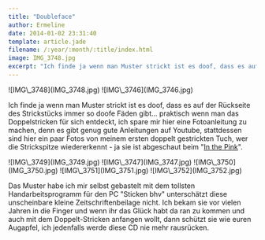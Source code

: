 ```yaml
---
title: "Doubleface"
author: Ermeline
date: 2014-01-02 23:31:40
template: article.jade
filename: /:year/:month/:title/index.html
image: IMG_3748.jpg
excerpt: "Ich finde ja wenn man Muster strickt ist es doof, dass es auf der Rückseite des Strickstücks immer so doofe Fäden gibt..."
---
```


<div class='slideshow'>
![IMG\_3748](IMG_3748.jpg)
![IMG\_3746](IMG_3746.jpg)
</div>

Ich finde ja wenn man Muster strickt ist es doof, dass es auf der
Rückseite des Strickstücks immer so doofe Fäden gibt... praktisch wenn
man das Doppelstricken für sich entdeckt, ich spare mir hier eine
Fotoanleitung zu machen, denn es gibt genug gute Anleitungen auf
Youtube, stattdessen sind hier ein paar Fotos von meinem ersten doppelt
gestrickten Tuch, wer die Strickspitze wiedererkennt - ja sie ist
abgeschaut beim "[In the
Pink](http://flauschiversum.de/2014/01/in-the-pink/ "In the Pink")".

<div class='slideshow'>
![IMG\_3749](IMG_3749.jpg)
![IMG\_3747](IMG_3747.jpg)
![IMG\_3750](IMG_3750.jpg)
![IMG\_3751](IMG_3751.jpg)
![IMG\_3752](IMG_3752.jpg)
</div>

Das Muster habe ich mir selbst gebastelt mit dem tollsten
Handarbeitsprogramm für den PC "Sticken bhv" unterschätzt diese
unscheinbare kleine Zeitschriftenbeilage nicht. Ich bekam sie vor vielen
Jahren in die Finger und wenn ihr das Glück habt da ran zu kommen und
auch mit dem Doppelt-Stricken anfangen wollt, dann schützt sie wie euren
Augapfel, ich jedenfalls werde diese CD nie mehr rausrücken.
